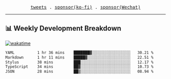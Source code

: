 <p align="center">
  <samp>
    <a href="https://twitter.com/everfu8">tweets</a> .
    <a href="https://ko-fi.com/everfu">sponsor(ko-fi)</a> . 
    <a href="https://s3.qjqq.cn/47/663742bac8e52.webp!color">sponsor(Wechat)</a>
  </samp>
</p>

---

## 📊 Weekly Development Breakdown

[![wakatime](https://wakatime.com/badge/user/0fcef314-a9cd-4509-9880-5cdb2158a775.svg)](https://wakatime.com/@0fcef314-a9cd-4509-9880-5cdb2158a775)

<!--START_SECTION:waka-->

```txt
YAML          1 hr 36 mins    ███████▓░░░░░░░░░░░░░░░░░   30.21 %
Markdown      1 hr 11 mins    █████▓░░░░░░░░░░░░░░░░░░░   22.51 %
Stylus        38 mins         ███░░░░░░░░░░░░░░░░░░░░░░   12.17 %
TypeScript    34 mins         ██▓░░░░░░░░░░░░░░░░░░░░░░   10.73 %
JSON          28 mins         ██▒░░░░░░░░░░░░░░░░░░░░░░   08.94 %
```

<!--END_SECTION:waka-->
